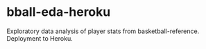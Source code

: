 # bball-eda-heroku
Exploratory data analysis of player stats from basketball-reference. Deployment to Heroku.
